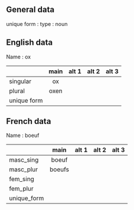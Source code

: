 ## General data

unique form :
type : noun

## English data

Name : ox

|             | main | alt 1 | alt 2 | alt 3 |
| :---------- | :--: | :---: | :---: | ----- |
| singular    |  ox  |       |       |       |
| plural      | oxen |       |       |       |
| unique form |      |       |       |       |

## French data

Name : boeuf

|             |  main  | alt 1 | alt 2 | alt 3 |
| :---------- | :----: | :---: | :---: | :---: |
| masc_sing   | boeuf  |       |       |       |
| masc_plur   | boeufs |       |       |       |
| fem_sing    |        |       |       |       |
| fem_plur    |        |       |       |       |
| unique_form |        |       |       |       |


